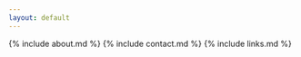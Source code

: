 ```yaml
---
layout: default
---
```


<!--
{% include mission_statement.md %}
{% include training_timeline.md %}
{% include logistics.md %}
{% include calendar.md %}
-->
{% include about.md %}
{% include contact.md %}
{% include links.md %}

